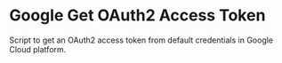 # Google Get OAuth2 Access Token

Script to get an OAuth2 access token from default credentials in Google Cloud platform.

